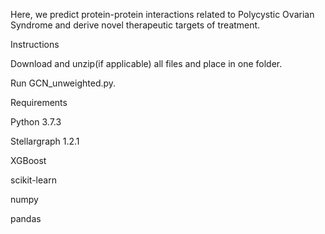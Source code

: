 Here, we predict protein-protein interactions related to Polycystic Ovarian Syndrome and derive novel therapeutic targets of treatment.

Instructions

Download and unzip(if applicable) all files and place in one folder.

Run GCN_unweighted.py.

Requirements

Python 3.7.3

Stellargraph 1.2.1

XGBoost

scikit-learn

numpy

pandas
